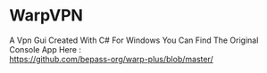 # WarpVPN
 A Vpn Gui Created With C# For Windows
 You Can Find The Original Console App Here :  
 https://github.com/bepass-org/warp-plus/blob/master/